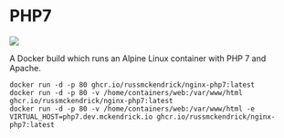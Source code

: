 PHP7
=============

[![](https://github.com/russmckendrick/docker/workflows/php7/badge.svg)](https://github.com/users/russmckendrick/packages/container/package/php7)

A Docker build which runs an Alpine Linux container with PHP 7 and Apache.

```
docker run -d -p 80 ghcr.io/russmckendrick/nginx-php7:latest
docker run -d -p 80 -v /home/containers/web:/var/www/html ghcr.io/russmckendrick/nginx-php7:latest
docker run -d -p 80 -v /home/containers/web:/var/www/html -e VIRTUAL_HOST=php7.dev.mckendrick.io ghcr.io/russmckendrick/nginx-php7:latest
```
